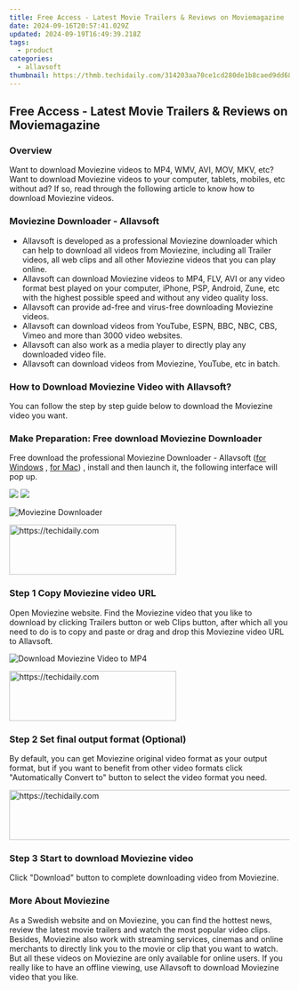 ```yaml
---
title: Free Access - Latest Movie Trailers & Reviews on Moviemagazine
date: 2024-09-16T20:57:41.029Z
updated: 2024-09-19T16:49:39.218Z
tags:
  - product
categories:
  - allavsoft
thumbnail: https://thmb.techidaily.com/314203aa70ce1cd280de1b8caed9dd68a2d3fe23b8a42bb326b5ec5adab13e40.jpg
---
```


## Free Access - Latest Movie Trailers & Reviews on Moviemagazine

### Overview

Want to download Moviezine videos to MP4, WMV, AVI, MOV, MKV, etc? Want to download Moviezine videos to your computer, tablets, mobiles, etc without ad? If so, read through the following article to know how to download Moviezine videos.

### Moviezine Downloader - Allavsoft

* Allavsoft is developed as a professional Moviezine downloader which can help to download all videos from Moviezine, including all Trailer videos, all web clips and all other Moviezine videos that you can play online.
* Allavsoft can download Moviezine videos to MP4, FLV, AVI or any video format best played on your computer, iPhone, PSP, Android, Zune, etc with the highest possible speed and without any video quality loss.
* Allavsoft can provide ad-free and virus-free downloading Moviezine videos.
* Allavsoft can download videos from YouTube, ESPN, BBC, NBC, CBS, Vimeo and more than 3000 video websites.
* Allavsoft can also work as a media player to directly play any downloaded video file.
* Allavsoft can download videos from Moviezine, YouTube, etc in batch.

### How to Download Moviezine Video with Allavsoft?

You can follow the step by step guide below to download the Moviezine video you want.

### Make Preparation: Free download Moviezine Downloader

Free download the professional Moviezine Downloader - Allavsoft ([for Windows](https://tools.techidaily.com/allavsoft/products/) , [for Mac](https://tools.techidaily.com/allavsoft/products/)) , install and then launch it, the following interface will pop up.

[![](https://www.allavsoft.com/how-to/../images/how-to/free-download-win.jpg)](https://tools.techidaily.com/allavsoft/products/) [![](https://www.allavsoft.com/how-to/../images/how-to/free-download-mac.jpg)](https://tools.techidaily.com/allavsoft/products/)

![Moviezine Downloader](https://www.allavsoft.com/how-to/../images/allavsoft/screen-shot-600.jpg)

<!-- affiliate ads begin -->
<a href="https://aligracehair.sjv.io/c/5597632/2135369/19272" target="_top" id="2135369">
  <img src="//a.impactradius-go.com/display-ad/19272-2135369" border="0" alt="https://techidaily.com" width="300" height="90"/>
</a>
<img height="0" width="0" src="https://aligracehair.sjv.io/i/5597632/2135369/19272" style="position:absolute;visibility:hidden;" border="0" />
<!-- affiliate ads end -->

### Step 1 Copy Moviezine video URL

Open Moviezine website. Find the Moviezine video that you like to download by clicking Trailers button or web Clips button, after which all you need to do is to copy and paste or drag and drop this Moviezine video URL to Allavsoft.

![Download Moviezine Video to MP4](https://www.allavsoft.com/how-to/../images/how-to/download-rtmp-video/download-rtmp-video.jpg)

<!-- affiliate ads begin -->
<a href="https://aligracehair.sjv.io/c/5597632/1880956/19272" target="_top" id="1880956">
  <img src="//a.impactradius-go.com/display-ad/19272-1880956" border="0" alt="https://techidaily.com" width="300" height="90"/>
</a>
<img height="0" width="0" src="https://aligracehair.sjv.io/i/5597632/1880956/19272" style="position:absolute;visibility:hidden;" border="0" />
<!-- affiliate ads end -->

### Step 2 Set final output format (Optional)

By default, you can get Moviezine original video format as your output format, but if you want to benefit from other video formats click "Automatically Convert to" button to select the video format you need.

<!-- affiliate ads begin -->
<a href="https://aligracehair.sjv.io/c/5597632/1886019/19272" target="_top" id="1886019">
  <img src="//a.impactradius-go.com/display-ad/19272-1886019" border="0" alt="https://techidaily.com" width="728" height="90"/>
</a>
<img height="0" width="0" src="https://aligracehair.sjv.io/i/5597632/1886019/19272" style="position:absolute;visibility:hidden;" border="0" />
<!-- affiliate ads end -->

### Step 3 Start to download Moviezine video

Click "Download" button to complete downloading video from Moviezine.

### More About Moviezine

As a Swedish website and on Moviezine, you can find the hottest news, review the latest movie trailers and watch the most popular video clips. Besides, Moviezine also work with streaming services, cinemas and online merchants to directly link you to the movie or clip that you want to watch. But all these videos on Moviezine are only available for online users. If you really like to have an offline viewing, use Allavsoft to download Moviezine video that you like.

<ins class="adsbygoogle"
     style="display:block"
     data-ad-format="autorelaxed"
     data-ad-client="ca-pub-7571918770474297"
     data-ad-slot="1223367746"></ins>

<ins class="adsbygoogle"
     style="display:block"
     data-ad-client="ca-pub-7571918770474297"
     data-ad-slot="8358498916"
     data-ad-format="auto"
     data-full-width-responsive="true"></ins>
